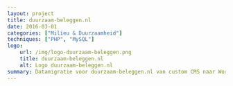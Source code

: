 ```yaml
---
layout: project
title: duurzaam-beleggen.nl
date: 2016-03-01
categories: ["Milieu & Duurzaamheid"]
techniques: ["PHP", "MySQL"]
logo:
    url: /img/logo-duurzaam-beleggen.png
    title: duurzaam-beleggen.nl
    alt: Logo duurzaam-beleggen.nl
summary: Datamigratie voor duurzaam-beleggen.nl van custom CMS naar WordPress
---
```

